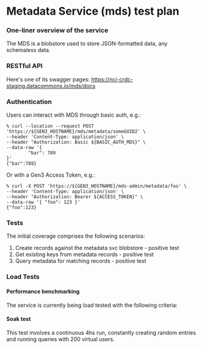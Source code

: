 # Metadata Service (mds) test plan

### One-liner overview of the service
The MDS is a blobstore used to store JSON-formatted data, any schemaless data.

### RESTful API
Here's one of its swagger pages:
https://nci-crdc-staging.datacommons.io/mds/docs

### Authentication

Users can interact with MDS through basic auth, e.g.:
```
% curl --location --request POST 'https://${GEN3_HOSTNAME}/mds/metadata/someGUID2' \
--header 'Content-Type: application/json' \
--header "Authorization: Basic ${BASIC_AUTH_MDS}" \
--data-raw '{
        "bar": 789
}'
{"bar":789}
```
Or with a Gen3 Access Token, e.g.:
```
% curl -X POST 'https://${GEN3_HOSTNAME}/mds-admin/metadata/foo' \
--header 'Content-Type: application/json' \
--header "Authorization: Bearer ${ACCESS_TOKEN}" \
--data-raw '{ "foo": 123 }'
{"foo":123}
```

### Tests

The initial coverage comprises the following scenarios:

1. Create records against the metadata svc blobstore - positive test
2. Get existing keys from metadata records - positive test
3. Query metadata for matching records - positive test

### Load Tests

#### Performance benchmarking
The service is currently being load tested with the following criteria:

#### Soak test
This test involves a continuous 4hs run, constantly creating random entries and running queries with 200 virtual users.

